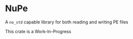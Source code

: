 # NuPe

A `no_std` capable library for both reading and writing PE files

This crate is a Work-In-Progress
